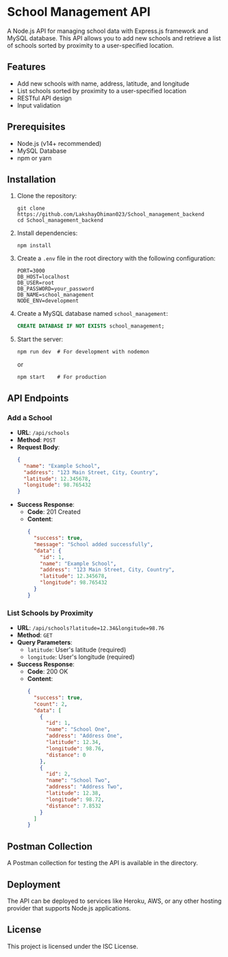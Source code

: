 # School Management API

A Node.js API for managing school data with Express.js framework and MySQL database. This API allows you to add new schools and retrieve a list of schools sorted by proximity to a user-specified location.

## Features

- Add new schools with name, address, latitude, and longitude
- List schools sorted by proximity to a user-specified location
- RESTful API design
- Input validation

## Prerequisites

- Node.js (v14+ recommended)
- MySQL Database
- npm or yarn

## Installation

1. Clone the repository:
   ```
   git clone https://github.com/LakshayDhiman023/School_management_backend
   cd School_management_backend
   ```

2. Install dependencies:
   ```
   npm install
   ```

3. Create a `.env` file in the root directory with the following configuration:
   ```
   PORT=3000
   DB_HOST=localhost
   DB_USER=root
   DB_PASSWORD=your_password
   DB_NAME=school_management
   NODE_ENV=development
   ```

4. Create a MySQL database named `school_management`:
   ```sql
   CREATE DATABASE IF NOT EXISTS school_management;
   ```

5. Start the server:
   ```
   npm run dev  # For development with nodemon
   ```
   or
   ```
   npm start    # For production
   ```

## API Endpoints

### Add a School
- **URL**: `/api/schools`
- **Method**: `POST`
- **Request Body**:
  ```json
  {
    "name": "Example School",
    "address": "123 Main Street, City, Country",
    "latitude": 12.345678,
    "longitude": 98.765432
  }
  ```
- **Success Response**:
  - **Code**: 201 Created
  - **Content**:
    ```json
    {
      "success": true,
      "message": "School added successfully",
      "data": {
        "id": 1,
        "name": "Example School",
        "address": "123 Main Street, City, Country",
        "latitude": 12.345678,
        "longitude": 98.765432
      }
    }
    ```

### List Schools by Proximity
- **URL**: `/api/schools?latitude=12.34&longitude=98.76`
- **Method**: `GET`
- **Query Parameters**:
  - `latitude`: User's latitude (required)
  - `longitude`: User's longitude (required)
- **Success Response**:
  - **Code**: 200 OK
  - **Content**:
    ```json
    {
      "success": true,
      "count": 2,
      "data": [
        {
          "id": 1,
          "name": "School One",
          "address": "Address One",
          "latitude": 12.34,
          "longitude": 98.76,
          "distance": 0
        },
        {
          "id": 2,
          "name": "School Two",
          "address": "Address Two",
          "latitude": 12.38,
          "longitude": 98.72,
          "distance": 7.8532
        }
      ]
    }
    ```

## Postman Collection

A Postman collection for testing the API is available in the directory.

## Deployment

The API can be deployed to services like Heroku, AWS, or any other hosting provider that supports Node.js applications.

## License

This project is licensed under the ISC License. 